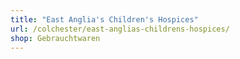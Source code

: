 ```yaml
---
title: "East Anglia's Children's Hospices"
url: /colchester/east-anglias-childrens-hospices/
shop: Gebrauchtwaren
---
```

